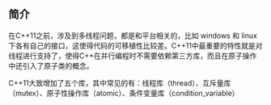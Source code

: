 

## **简介**

在C++11之前，涉及到多线程问题，都是和平台相关的，比如 windows 和 linux 下各有自己的接口，这使得代码的可移植性比较差。C++11中最重要的特性就是对线程进行支持了，使得C++在并行编程时不需要依赖第三方库，而且在原子操作中还引入了原子类的概念。

C++11大致增加了五个库，其中常见的有：线程库（thread）、互斥量库（mutex）、原子性操作库（atomic）、条件变量库（condition_variable）



